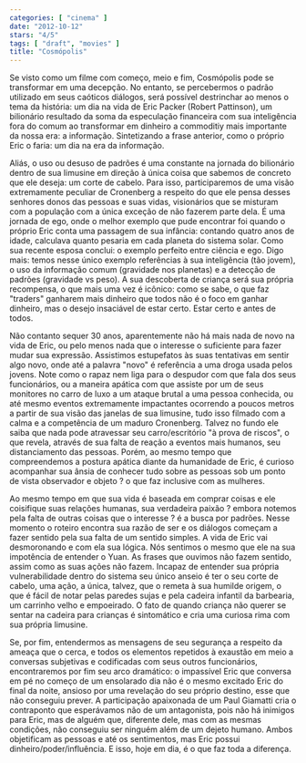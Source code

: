 ```yaml
---
categories: [ "cinema" ]
date: "2012-10-12"
stars: "4/5"
tags: [ "draft", "movies" ]
title: "Cosmópolis"
---
```

Se visto como um filme com começo, meio e fim, Cosmópolis pode se
transformar em uma decepção. No entanto, se percebermos o padrão
utilizado em seus caóticos diálogos, será possível destrinchar
ao menos o tema da história: um dia na vida de Eric Packer (Robert
Pattinson), um bilionário resultado da soma da especulação financeira
com sua inteligência fora do comum ao transformar em dinheiro a
commoditiy mais importante da nossa era: a informação. Sintetizando
a frase anterior, como o próprio Eric o faria: um dia na era da
informação.

Aliás, o uso ou desuso de padrões é uma constante na jornada do
bilionário dentro de sua limusine em direção à única coisa que
sabemos de concreto que ele deseja: um corte de cabelo. Para isso,
participaremos de uma visão extremamente peculiar de Cronenberg a
respeito do que ele pensa desses senhores donos das pessoas e suas vidas,
visionários que se misturam com a população com a única exceção
de não fazerem parte dela. É uma jornada de ego, onde o melhor exemplo
que pude encontrar foi quando o próprio Eric conta uma passagem de sua
infância: contando quatro anos de idade, calculava quanto pesaria em
cada planeta do sistema solar. Como sua recente esposa conclui: o exemplo
perfeito entre ciência e ego. Digo mais: temos nesse único exemplo
referências à sua inteligência (tão jovem), o uso da informação
comum (gravidade nos planetas) e a detecção de padrões (gravidade
vs peso). A sua descoberta de criança será sua própria recompensa,
o que mais uma vez é icônico: como se sabe, o que faz "traders"
ganharem mais dinheiro que todos não é o foco em ganhar dinheiro,
mas o desejo insaciável de estar certo. Estar certo e antes de todos.

Não contanto sequer 30 anos, aparentemente não há mais nada de novo
na vida de Eric, ou pelo menos nada que o interesse o suficiente para
fazer mudar sua expressão. Assistimos estupefatos às suas tentativas em
sentir algo novo, onde até a palavra "novo" é referência a uma droga
usada pelos jovens. Note como o rapaz nem liga para o despudor com que
fala dos seus funcionários, ou a maneira apática com que assiste por
um de seus monitores no carro de luxo a um ataque brutal a uma pessoa
conhecida, ou até mesmo eventos extremamente impactantes ocorrendo a
poucos metros a partir de sua visão das janelas de sua limusine, tudo
isso filmado com a calma e a competência de um maduro Cronenberg. Talvez
no fundo ele saiba que nada pode atravessar seu carro/escritório "à
prova de riscos", o que revela, através de sua falta de reação a
eventos mais humanos, seu distanciamento das pessoas. Porém, ao mesmo
tempo que compreendemos a postura apática diante da humanidade de Eric,
é curioso acompanhar sua ânsia de conhecer tudo sobre as pessoas sob um
ponto de vista observador e objeto ? o que faz inclusive com as mulheres.

Ao mesmo tempo em que sua vida é baseada em comprar coisas e ele
coisifique suas relações humanas, sua verdadeira paixão ? embora
notemos pela falta de outras coisas que o interesse ? é a busca
por padrões. Nesse momento o roteiro encontra sua razão de ser e os
diálogos começam a fazer sentido pela sua falta de um sentido simples. A
vida de Eric vai desmoronando e com ela sua lógica. Nós sentimos o mesmo
que ele na sua impotência de entender o Yuan. As frases que ouvimos
não fazem sentido, assim como as suas ações não fazem. Incapaz de
entender sua própria vulnerabilidade dentro do sistema seu único anseio
é ter o seu corte de cabelo, uma ação, a única, talvez, que o remeta
à sua humilde origem, o que é fácil de notar pelas paredes sujas e
pela cadeira infantil da barbearia, um carrinho velho e empoeirado. O
fato de quando criança não querer se sentar na cadeira para crianças
é sintomático e cria uma curiosa rima com sua própria limusine.

Se, por fim, entendermos as mensagens de seu segurança a respeito da
ameaça que o cerca, e todos os elementos repetidos à exaustão em
meio a conversas subjetivas e codificadas com seus outros funcionários,
encontraremos por fim seu arco dramático: o impassível Eric que conversa
em pé no começo de um ensolarado dia não é o mesmo excitado Eric
do final da noite, ansioso por uma revelação do seu próprio destino,
esse que não conseguiu prever. A participação apaixonada de um Paul
Giamatti cria o contraponto que esperávamos não de um antagonista,
pois não há inimigos para Eric, mas de alguém que, diferente dele,
mas com as mesmas condições, não conseguiu ser ninguém além de
um dejeto humano. Ambos objetificam as pessoas e até os sentimentos,
mas Eric possui dinheiro/poder/influência. E isso, hoje em dia, é o
que faz toda a diferença.

